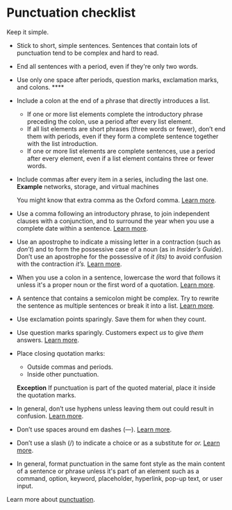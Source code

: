 ﻿# Punctuation checklist

Keep it simple.

  - Stick to short, simple sentences. Sentences that contain lots of punctuation tend to be complex and hard to read. 
  - End all sentences with a period, even if they're only two words.
  - Use only one space after periods, question marks, exclamation marks, and colons.
    ****<sub></sub><sup></sup>
  - Include a colon at the end of a phrase that directly introduces a list.
      - If
        one or more list elements complete the introductory phrase
        preceding the colon, use a period after every list element. 
      - If
        all list elements are short phrases (three words or fewer), don’t
        end them with periods, even if they form a complete sentence
        together with the list introduction. 
      - If
        one or more list elements are complete sentences, use a period
        after every element, even if a list element contains three or fewer
        words.

  - Include commas after every item in a series, including the last one.<br />    **Example** networks, storage, and virtual machines<br />
  
    You might know that extra comma as the Oxford comma. [Learn more](/style-guide/punctuation/commas).[
    ](/style-guide/punctuation/commas)
  - Use a comma following an introductory phrase, to join independent clauses with a conjunction, and to surround the year when you use a complete date within a sentence. [Learn more](/style-guide/punctuation/commas).
  - Use an apostrophe to indicate a missing letter in a contraction (such as *don’t*) and to form the possessive case of a noun (as in *Insider’s Guide*). Don’t use an apostrophe for the possessive of *it* *(its)* to avoid confusion with the contraction *it’s.* [Learn more](/style-guide/punctuation/apostrophes).[
    ](/style-guide/punctuation/apostrophes)
  - When
    you use a colon in a sentence, lowercase the word that follows
    it unless it's a proper noun or the first word of a quotation.
    [Learn more](/style-guide/punctuation/colons).
  - A
    sentence that contains a semicolon might be complex. Try to
    rewrite the sentence as multiple sentences or break it into a list. [Learn more](/style-guide/punctuation/semicolons).
  - Use exclamation points sparingly. Save them for when they count.
  - Use question marks sparingly. Customers expect *us* to give *them* answers. [Learn more](/style-guide/punctuation/question-marks).[
    ](/style-guide/punctuation/question-marks)
  - Place closing quotation marks:
      - Outside commas and periods.
      - Inside other punctuation.

    **Exception** If punctuation is part of the quoted material, place it inside the quotation marks.

  - In general, don’t use hyphens unless leaving them out could result in confusion. [Learn more](/style-guide/punctuation/dashes-hyphens/hyphens).[
    ](/style-guide/punctuation/dashes-hyphens/hyphens)
  - Don’t use spaces around em dashes (—). [Learn more](/style-guide/punctuation/dashes-hyphens/emes).[
    ](/style-guide/punctuation/dashes-hyphens/emes)
  - Don’t use a slash (/) to indicate a choice or as a substitute for *or.* [Learn more](/style-guide/punctuation/dashes-hyphens/slashes).
  - In
    general, format punctuation in the same font style as the main
    content of a sentence or phrase unless it's part of an element such as a command, option, keyword, placeholder, hyperlink, pop-up text, or user input.

Learn more about [punctuation](/style-guide/punctuation/).
